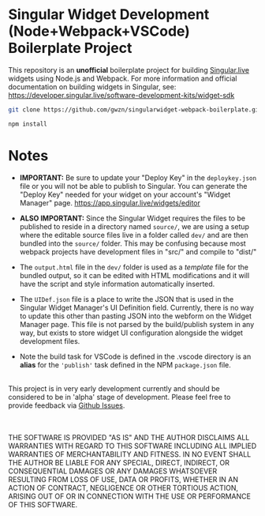 # Singular Widget Development (Node+Webpack+VSCode) Boilerplate Project

This repository is an **unofficial** boilerplate project for building [Singular.live](https://www.singular.live) widgets using Node.js and Webpack. For more information and official documentation on building widgets in Singular, see: https://developer.singular.live/software-development-kits/widget-sdk

```bash
git clone https://github.com/gwzn/singularwidget-webpack-boilerplate.git

npm install
```

# Notes

- **IMPORTANT:** Be sure to update your "Deploy Key" in the ```deploykey.json``` file or you will not be able to publish to Singular. You can generate the "Deploy Key" needed for your widget on your account's "Widget Manager" page. https://app.singular.live/widgets/editor

- **ALSO IMPORTANT:** Since the Singular Widget requires the files to be published to reside in a directory named ```source/```, we are using a setup where the editable source files live in a folder called ```dev/``` and are then bundled into the ```source/``` folder. This may be confusing because most webpack projects have development files in "src/" and compile to "dist/"

- The ```output.html``` file in the ```dev/``` folder is used as a *template* file for the bundled output, so it can be edited with HTML modifications and it will have the script and style information automatically inserted.

- The ```UIDef.json``` file is a place to write the JSON that is used in the Singular Widget Manager's UI Definition field. Currently, there is no way to update this other than pasting JSON into the webform on the Widget Manager page. This file is not parsed by the build/publish system in any way, but exists to store widget UI configuration alongside the widget development files.

- Note the build task for VSCode is defined in the .vscode directory is an **alias** for the ```'publish'``` task defined in the NPM ```package.json``` file.


\
This project is in very early development currently and should be considered to be in 'alpha' stage of development. Please feel free to provide feedback via [Github Issues](https://github.com/gwzn/singularwidget-webpack-boilerplate/issues).

\
\
THE SOFTWARE IS PROVIDED "AS IS" AND THE AUTHOR DISCLAIMS ALL WARRANTIES WITH REGARD TO THIS SOFTWARE INCLUDING ALL IMPLIED WARRANTIES OF MERCHANTABILITY AND FITNESS. IN NO EVENT SHALL THE AUTHOR BE LIABLE FOR ANY SPECIAL, DIRECT, INDIRECT, OR CONSEQUENTIAL DAMAGES OR ANY DAMAGES WHATSOEVER RESULTING FROM LOSS OF USE, DATA OR PROFITS, WHETHER IN AN ACTION OF CONTRACT, NEGLIGENCE OR OTHER TORTIOUS ACTION, ARISING OUT OF OR IN CONNECTION WITH THE USE OR PERFORMANCE OF THIS SOFTWARE.
